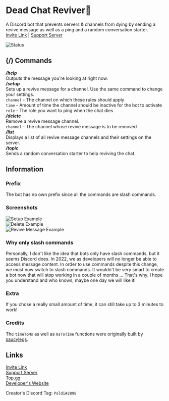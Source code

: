# Dead Chat Reviver📜
A Discord bot that prevents servers & channels from dying by sending a revive message as well as a ping and a random conversation starter.  
[Invite Link](https://discord.com/oauth2/authorize?client_id=887293151998529576&scope=bot%20applications.commands&permissions=478208 "discord.com") | [Support Server](https://discord.gg/6UXNC9b6Ue "discord.com")  

![Status](https://discord.c99.nl/widget/theme-4/887293151998529576.png)  
## (/) Commands  
_**/help**_  
Outputs the message you're looking at right now.  
_**/setup**_  
Sets up a revive message for a channel. Use the same command to change your settings.  
`channel` - The channel on which these rules should apply  
`time` - Amount of time the channel should be inactive for the bot to activate  
`role` - The role you want to ping when the chat dies  
_**/delete**_  
Remove a revive message channel.  
`channel` - The channel whose revive message is to be removed  
_**/list**_  
Displays a list of all revive message channels and their settings on the server.  
_**/topic**_  
Sends a random conversation starter to help reviving the chat.  

## Information  
### Prefix  
The bot has no own prefix since all the commands are slash commands.  

### Screenshots  
![Setup Example](https://i.ibb.co/YkKr0vd/setup.png "Setup Example")  
![Delete Example](https://i.ibb.co/H46ttMc/delete.png "Delete Example")  
![Revive Message Example](https://i.ibb.co/q0bzPyP/image.png "Revive Message Example")  

### Why only slash commands  
Personally, I don't like the idea that bots only have slash commands, but it seems Discord does. In 2022, we as developers will no longer be able to access message content. In order to use commands despite this change, we must now switch to slash commands. It wouldn't be very smart to create a bot now that will stop working in a couple of months ... That's why. I hope you understand and who knows, maybe one day we will like it!  

### Extra  
If you chose a really small amount of time, it can still take up to 3 minutes to work!  

### Credits  
The `timeToMs` as well as `msToTime` functions were originally built by [saucylegs](https://github.com/saucylegs "github.com").

## Links  
[Invite Link](https://discord.com/oauth2/authorize?client_id=887293151998529576&scope=bot%20applications.commands&permissions=478208 "discord.com")  
[Support Server](https://discord.gg/6UXNC9b6Ue "discord.com")  
[Top.gg](https://top.gg/bot/887293151998529576 "top.gg")  
[Developer's Website](https://poldisweb.de "poldisweb.de")  

Creator's Discord Tag: `Poldi#2898`  